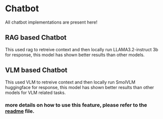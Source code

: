 # Chatbot

All chatbot implementations are present here!

## RAG based Chatbot

This used rag to retreive context and then locally run LLAMA3.2-instruct 3b for response, this model has shown better results than other models.


## VLM based Chatbot

This used VLM to retreive context and then locally run SmolVLM huggingface for response, this model has shown better results than other models for VLM related tasks.

### more details on how to use this feature, please refer to the [readme](vlm_chatbot_readme.md) file.
